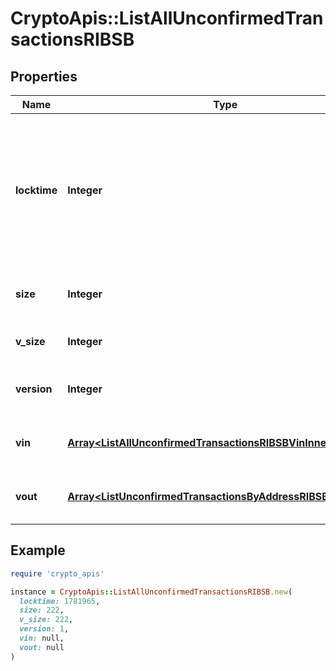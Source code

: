 # CryptoApis::ListAllUnconfirmedTransactionsRIBSB

## Properties

| Name | Type | Description | Notes |
| ---- | ---- | ----------- | ----- |
| **locktime** | **Integer** | Represents the locktime on the transaction on the specific blockchain, i.e. the blockheight at which the transaction is valid. |  |
| **size** | **Integer** | Represents the total size of this transaction. |  |
| **v_size** | **Integer** | Defines the transaction&#39;s virtual size. |  |
| **version** | **Integer** | Defines the version of the transaction. |  |
| **vin** | [**Array&lt;ListAllUnconfirmedTransactionsRIBSBVinInner&gt;**](ListAllUnconfirmedTransactionsRIBSBVinInner.md) | Represents the transaction inputs. |  |
| **vout** | [**Array&lt;ListUnconfirmedTransactionsByAddressRIBSBVoutInner&gt;**](ListUnconfirmedTransactionsByAddressRIBSBVoutInner.md) | Represents the transaction outputs. |  |

## Example

```ruby
require 'crypto_apis'

instance = CryptoApis::ListAllUnconfirmedTransactionsRIBSB.new(
  locktime: 1781965,
  size: 222,
  v_size: 222,
  version: 1,
  vin: null,
  vout: null
)
```

